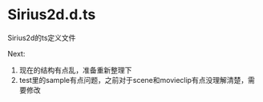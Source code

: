 Sirius2d.d.ts
==============================

Sirius2d的ts定义文件

Next:
1. 现在的结构有点乱，准备重新整理下
2. test里的sample有点问题，之前对于scene和movieclip有点没理解清楚，需要修改
